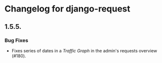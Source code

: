 # Changelog for django-request

## 1.5.5.

### Bug Fixes

* Fixes series of dates in a _Traffic Graph_ in the admin's requests overview
  (#180).
